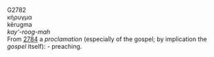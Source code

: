 <body>
  <p>G2782<br>  κήρυγμα  <br> kērugma  <br><i>kay‘-roog-mah </i><br>From <a href="g2784.htm">2784</a>  a <i>proclamation</i> (especially of the gospel; by implication the <i>gospel</i> itself): - preaching.<br></p>
 </body>